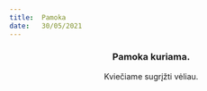 ```yaml
---
title:  Pamoka
date:   30/05/2021
---
```


### <center>Pamoka kuriama.</center>
<center>Kviečiame sugrįžti vėliau.</center>